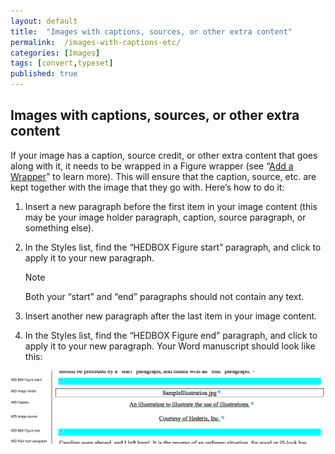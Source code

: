 ```yaml
---
layout: default
title:  "Images with captions, sources, or other extra content"
permalink:  /images-with-captions-etc/
categories: [Images]
tags: [convert,typeset]
published: true
---
```


<section data-type="chapter" class="hsecchapter" data-hederis-type="hsecchapter" id="images-with-captions-etc" data-pi-attrs="id: images-with-captions-etc; data-tags: convert,typeset;" role="doc-chapter" data-tags="convert,typeset" data-author-name=" " data-book-title=" " title="Images with captions, sources, or other extra content"><h1 data-hederis-type="hblkchaptitle" class="hblkchaptitle" id="pyYEmBlUN">Images with captions, sources, or other extra content</h1>
    <p class="hblkp" data-hederis-type="hblkp" id="p7H6s0s7w">If your image has a caption, source credit, or other extra content that goes along with it, it needs to be wrapped in a Figure wrapper (see &#8220;<a href="{% post_url 2019-10-21-17-AddaWrapper %}" id="ppYIhkI1R"><span class="Hyperlink" id="pPfyy7bh2">Add a Wrapper</span></a>&#8221; to learn more). This will ensure that the caption, source, etc. are kept together with the image that they go with. Here&#8217;s how to do it:</p>
    <ol class="hwprnumlist" data-hederis-type="hwprnumlist" id="ponx4TjAF"><li class="hblkoli" data-hederis-type="hblkoli" id="li4QaCSOrx"><p class="hblkoli" data-hederis-type="hblklip" id="pZSwG0cRL">Insert a new paragraph before the first item in your image content (this may be your image holder paragraph, caption, source paragraph, or something else).</p></li>
    <li class="hblkoli" data-hederis-type="hblkoli" id="liaIWZgo5x"><p class="hblkoli" data-hederis-type="hblklip" id="piR2tP9J4">In the Styles list, find the &#8220;HEDBOX Figure start&#8221; paragraph, and click to apply it to your new paragraph.</p><aside class="hwprbox box" data-hederis-type="hwprbox" id="piLkQ8Xyj" data-type="sidebar"><p class="hblktype" data-hederis-type="hblktype" id="plB4zbcbu">Note</p>
    <p class="hblkp" data-hederis-type="hblkp" id="p86iLMpn9">Both your &#8220;start&#8221; and &#8220;end&#8221; paragraphs should not contain any text.</p>
    </aside>
    </li>
    <li class="hblkoli" data-hederis-type="hblkoli" id="lifDThPU0w"><p class="hblkoli" data-hederis-type="hblklip" id="pZCqzYjCG">Insert another new paragraph after the last item in your image content.</p></li>
    <li class="hblkoli" data-hederis-type="hblkoli" id="liTksgcA2a"><p class="hblkoli" data-hederis-type="hblklip" id="pxPETXc2F">In the Styles list, find the &#8220;HEDBOX Figure end&#8221; paragraph, and click to apply it to your new paragraph. Your Word manuscript should look like this:</p></li>
    </ol>
    <img data-hederis-type="hblkimg" class="hblkimg" id="pDD1RuR18" src="/images/image_2.png" data-img-src="image_2.png"/>
    </section>
    